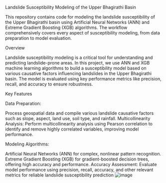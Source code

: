 Landslide Susceptibility Modeling of the Upper Bhagirathi Basin

This repository contains code for modeling the landslide susceptibility of the Upper Bhagirathi basin using Artificial Neural Networks (ANN) and Extreme Gradient Boosting (XGB) algorithms. The workflow comprehensively covers every aspect of susceptibility modeling, from data preparation to model evaluation.

Overview


Landslide susceptibility modeling is a critical tool for understanding and predicting landslide-prone areas. In this project, we use ANN and XGB machine learning algorithms to build a susceptibility model based on various causative factors influencing landslides in the Upper Bhagirathi basin. The model is evaluated using key performance metrics like precision, recall, and accuracy to ensure robustness.

Key Features

Data Preparation:

Process geospatial data and compile various landslide causative factors such as slope, aspect, land use, soil type, and rainfall.
Multicollinearity Analysis: Perform multicollinearity analysis using Pearson correlation to identify and remove highly correlated variables, improving model performance.

Modeling Algorithms:

Artificial Neural Networks (ANN) for complex, nonlinear pattern recognition.
Extreme Gradient Boosting (XGB) for gradient-boosted decision trees, offering high accuracy and performance.
Accuracy Assessment: Evaluate model performance using precision, recall, accuracy, and other relevant metrics for reliable landslide susceptibility prediction
![image](https://github.com/user-attachments/assets/292bd832-0c96-4133-92c8-5455ff000301)


